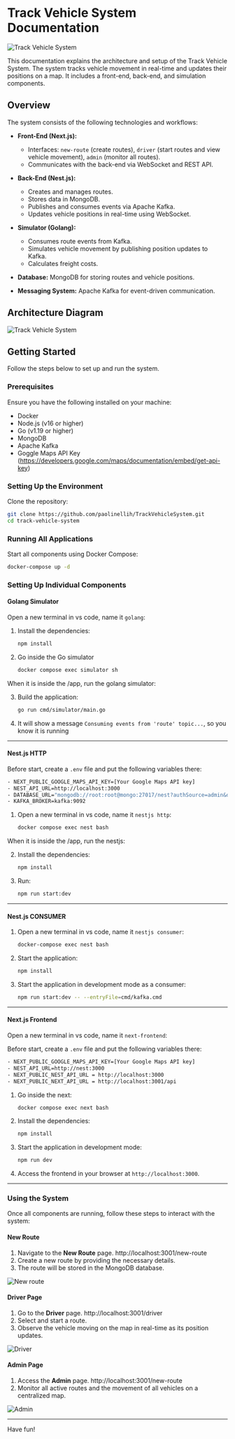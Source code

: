 # Track Vehicle System Documentation

![Track Vehicle System](https://github.com/paolinellih/tracking-vehicle-system/blob/main/track.jpg)


This documentation explains the architecture and setup of the Track Vehicle System. The system tracks vehicle movement in real-time and updates their positions on a map. It includes a front-end, back-end, and simulation components.

## Overview

The system consists of the following technologies and workflows:

- **Front-End (Next.js):**
  - Interfaces: `new-route` (create routes), `driver` (start routes and view vehicle movement), `admin` (monitor all routes).
  - Communicates with the back-end via WebSocket and REST API.

- **Back-End (Nest.js):**
  - Creates and manages routes.
  - Stores data in MongoDB.
  - Publishes and consumes events via Apache Kafka.
  - Updates vehicle positions in real-time using WebSocket.

- **Simulator (Golang):**
  - Consumes route events from Kafka.
  - Simulates vehicle movement by publishing position updates to Kafka.
  - Calculates freight costs.

- **Database:** MongoDB for storing routes and vehicle positions.

- **Messaging System:** Apache Kafka for event-driven communication.

## Architecture Diagram

![Track Vehicle System](https://github.com/paolinellih/tracking-vehicle-system/blob/main/SAFC.png)

## Getting Started

Follow the steps below to set up and run the system.

### Prerequisites

Ensure you have the following installed on your machine:

- Docker
- Node.js (v16 or higher)
- Go (v1.19 or higher)
- MongoDB
- Apache Kafka
- Goggle Maps API Key (https://developers.google.com/maps/documentation/embed/get-api-key)

### Setting Up the Environment

Clone the repository:

```bash
git clone https://github.com/paolinellih/TrackVehicleSystem.git
cd track-vehicle-system
```

### Running All Applications

Start all components using Docker Compose:

```bash
docker-compose up -d
```

### Setting Up Individual Components

#### Golang Simulator
Open a new terminal in vs code, name it `golang`:

1. Install the dependencies:
   ```bash
   npm install 
   ```

2. Go inside the Go simulator
    ```bash
    docker compose exec simulator sh
    ```

When it is inside the /app, run the golang simulator:

3. Build the application:
   ```bash
   go run cmd/simulator/main.go 
   ```

4. It will show a message `Consuming events from 'route' topic...`, so you know it is running

---

#### Nest.js HTTP

Before start, create a `.env` file and put the following variables there:
```bash
- NEXT_PUBLIC_GOOGLE_MAPS_API_KEY=[Your Google Maps API key]
- NEST_API_URL=http://localhost:3000
- DATABASE_URL="mongodb://root:root@mongo:27017/nest?authSource=admin&directConnection=true&replicaSet=rs0"
- KAFKA_BROKER=kafka:9092
```

1. Open a new terminal in vs code, name it `nestjs http`:
   ```bash
   docker compose exec nest bash
   ```
When it is inside the /app, run the nestjs:

2. Install the dependencies:
   ```bash
   npm install
   ```
   
3. Run:
   ```bash
   npm run start:dev
   ```

---

#### Nest.js CONSUMER

1. Open a new terminal in vs code, name it `nestjs consumer`:
   ```bash
   docker-compose exec nest bash
   ```

2. Start the application:
   ```bash
   npm install
   ```
   
3. Start the application in development mode as a consumer:
   ```bash
   npm run start:dev -- --entryFile=cmd/kafka.cmd
   ```

---

#### Next.js Frontend
Open a new terminal in vs code, name it `next-frontend`:

Before start, create a `.env` file and put the following variables there:
```bash
- NEXT_PUBLIC_GOOGLE_MAPS_API_KEY=[Your Google Maps API key]
- NEST_API_URL=http://nest:3000
- NEXT_PUBLIC_NEST_API_URL = http://localhost:3000
- NEXT_PUBLIC_NEXT_API_URL = http://localhost:3001/api
```

1. Go inside the next:
   ```bash
   docker compose exec next bash
   ```

2. Install the dependencies:
   ```bash
   npm install
   ```

2. Start the application in development mode:
   ```bash
   npm run dev
   ```

3. Access the frontend in your browser at `http://localhost:3000`.

------------------------------------------------------------------------------------------------

### Using the System

Once all components are running, follow these steps to interact with the system:

#### New Route
1. Navigate to the **New Route** page. http://localhost:3001/new-route
2. Create a new route by providing the necessary details.
3. The route will be stored in the MongoDB database.

![New route](https://github.com/paolinellih/tracking-vehicle-system/blob/main/AddRoute.png)

#### Driver Page
1. Go to the **Driver** page. http://localhost:3001/driver
2. Select and start a route.
3. Observe the vehicle moving on the map in real-time as its position updates.

![Driver](https://github.com/paolinellih/tracking-vehicle-system/blob/main/StartRoute.png)

#### Admin Page
1. Access the **Admin** page. http://localhost:3001/new-route
2. Monitor all active routes and the movement of all vehicles on a centralized map.

![Admin](https://github.com/paolinellih/tracking-vehicle-system/blob/main/AdminRoutes.png)

---

Have fun!
